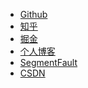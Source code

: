 <!--
 * @Author: Rainy
 * @Github: https://github.com/Rain120
 * @Date: 2019-01-20 11:52:42
 * @LastEditTime: 2019-01-20 15:39:30
 -->

* <i class="profile-icon gh iconfont icon-github"></i>[Github](https://github.com/Rain120)
* <i class="profile-icon zh iconfont icon-zhihu"></i>[知乎](https://www.zhihu.com/people/yan-yang-nian-hua-120/activities)
* <i class="profile-icon jj iconfont icon-juejin"></i>[掘金](https://juejin.im/user/57c616496be3ff00584f54db)
* <i class="profile-icon iconfont icon-blog"></i>[个人博客](https://rain120.github.io/)
* <i class="profile-icon sf iconfont icon-sf"></i>[SegmentFault](https://segmentfault.com/u/rainyk1/articles)
* <i class="profile-icon csdn iconfont icon-csdn"></i>[CSDN](https://blog.csdn.net/ZC_XY)























